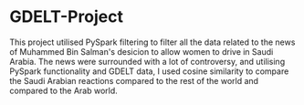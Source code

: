 # GDELT-Project
This project utilised PySpark filtering to filter all the data related to the news of Muhammed Bin Salman's desicion to allow women to drive in Saudi Arabia. The news were surrounded with a lot of controversy, and utilising PySpark functionality and GDELT data, I used cosine similarity to compare the Saudi Arabian reactions compared to the rest of the world and compared to the Arab world.
